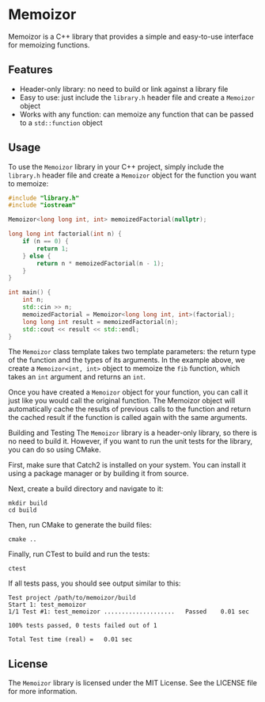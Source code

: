 # Memoizor

Memoizor is a C++ library that provides a simple and easy-to-use interface for memoizing functions.

## Features

- Header-only library: no need to build or link against a library file
- Easy to use: just include the `library.h` header file and create a `Memoizor` object
- Works with any function: can memoize any function that can be passed to a `std::function` object

## Usage

To use the `Memoizor` library in your C++ project, simply include the `library.h` header file and create a `Memoizor` object for the function you want to memoize:

```cpp
#include "library.h"
#include "iostream"

Memoizor<long long int, int> memoizedFactorial(nullptr);

long long int factorial(int n) {
    if (n == 0) {
        return 1;
    } else {
        return n * memoizedFactorial(n - 1);
    }
}

int main() {
    int n;
    std::cin >> n;
    memoizedFactorial = Memoizor<long long int, int>(factorial);
    long long int result = memoizedFactorial(n);
    std::cout << result << std::endl;
}
```
The `Memoizor` class template takes two template parameters: the return type of the function and the types of its arguments. In the example above, we create a `Memoizor<int, int>` object to memoize the `fib` function, which takes an `int` argument and returns an `int`.

Once you have created a `Memoizor` object for your function, you can call it just like you would call the original function. The Memoizor object will automatically cache the results of previous calls to the function and return the cached result if the function is called again with the same arguments.

Building and Testing
The `Memoizor` library is a header-only library, so there is no need to build it. However, if you want to run the unit tests for the library, you can do so using CMake.

First, make sure that Catch2 is installed on your system. You can install it using a package manager or by building it from source.

Next, create a build directory and navigate to it:

```
mkdir build
cd build
```
Then, run CMake to generate the build files:

```
cmake ..
```
Finally, run CTest to build and run the tests:

```
ctest
```

If all tests pass, you should see output similar to this:

```
Test project /path/to/memoizor/build
Start 1: test_memoizor
1/1 Test #1: test_memoizor ....................   Passed    0.01 sec

100% tests passed, 0 tests failed out of 1

Total Test time (real) =   0.01 sec
```
## License
The `Memoizor` library is licensed under the MIT License. See the LICENSE file for more information.



